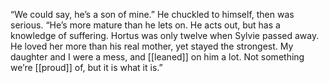 “We could say, he’s a son of mine.” He chuckled to himself, then was serious. “He’s more mature than he lets on. He acts out, but has a knowledge of suffering. Hortus was only twelve when Sylvie passed away. He loved her more than his real mother, yet stayed the strongest. My daughter and I were a mess, and [[leaned]] on him a lot. Not something we’re [[proud]] of, but it is what it is.”